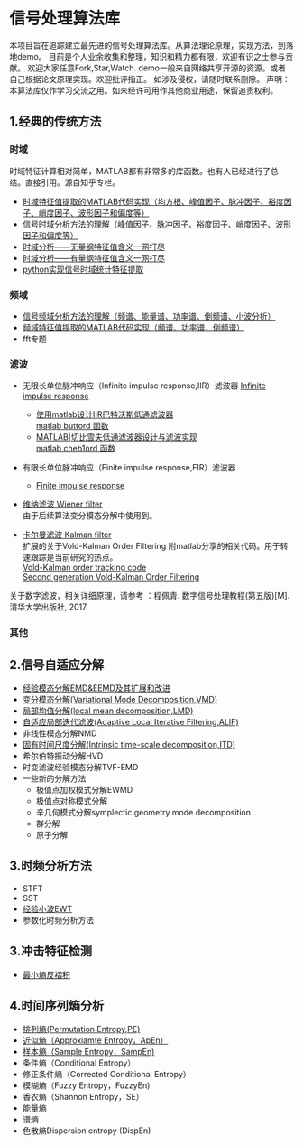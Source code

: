 # 信号处理算法库
 
 本项目旨在追踪建立最先进的信号处理算法库。从算法理论原理，实现方法，到落地demo。
 目前是个人业余收集和整理，知识和精力都有限，欢迎有识之士参与贡献。
 欢迎大家任意Fork,Star,Watch.
 demo一般来自网络共享开源的资源。或者自己根据论文原理实现。欢迎批评指正。
 如涉及侵权，请随时联系删除。
 声明：本算法库仅作学习交流之用。如未经许可用作其他商业用途，保留追责权利。

## 1.经典的传统方法
### 时域
时域特征计算相对简单，MATLAB都有非常多的库函数。也有人已经进行了总结。直接引用。源自知乎专栏。  
* [时域特征值提取的MATLAB代码实现（均方根、峰值因子、脉冲因子、裕度因子、峭度因子、波形因子和偏度等）](https://zhuanlan.zhihu.com/p/36162561)  
* [信号时域分析方法的理解（峰值因子、脉冲因子、裕度因子、峭度因子、波形因子和偏度等）](https://zhuanlan.zhihu.com/p/35362151)  
* [时域分析——无量纲特征值含义一网打尽](https://zhuanlan.zhihu.com/p/57445453)    
* [时域分析——有量纲特征值含义一网打尽](https://zhuanlan.zhihu.com/p/57153601)  
* [python实现信号时域统计特征提取](https://blog.csdn.net/qq_34705900/article/details/88389319)  

### 频域
* [信号频域分析方法的理解（频谱、能量谱、功率谱、倒频谱、小波分析）](https://zhuanlan.zhihu.com/p/34989414)
* [频域特征值提取的MATLAB代码实现（频谱、功率谱、倒频谱）](https://zhuanlan.zhihu.com/p/36163931)
* fft专题

### 滤波
* 无限长单位脉冲响应（Infinite impulse response,IIR）滤波器
  [Infinite impulse response](https://en.wikipedia.org/wiki/Infinite_impulse_response)  
  * [使用matlab设计IIR巴特沃斯低通滤波器](https://blog.csdn.net/Stynis/article/details/80531803)  
    [matlab buttord 函数](https://ww2.mathworks.cn/help/signal/ref/buttord.html?searchHighlight=buttord&s_tid=doc_srchtitle)  
  * [MATLAB|切比雪夫低通滤波器设计与滤波实现](https://www.jianshu.com/p/2a0d6d587bc3)  
    [matlab cheb1ord 函数](https://ww2.mathworks.cn/help/signal/ref/cheb1ord.html?s_tid=doc_ta) 
  
* 有限长单位脉冲响应（Finite impulse response,FIR）滤波器
  * [Finite impulse response](https://en.wikipedia.org/wiki/Finite_impulse_response)  
  
* [维纳滤波 Wiener filter](https://zh.wikipedia.org/wiki/%E7%BB%B4%E7%BA%B3%E6%BB%A4%E6%B3%A2)  
  由于后续算法变分模态分解中使用到。  
* [卡尔曼滤波 Kalman filter](https://zh.wikipedia.org/wiki/%E5%8D%A1%E5%B0%94%E6%9B%BC%E6%BB%A4%E6%B3%A2)  
 扩展的关于Vold-Kalman Order Filtering  附matlab分享的相关代码。用于转速跟踪是当前研究的热点。  
 [Vold-Kalman order tracking code](https://ww2.mathworks.cn/matlabcentral/fileexchange/32639-vold-kalman-order-tracking-code?s_tid=FX_rc1_behav)  
 [Second generation Vold-Kalman Order Filtering](https://ww2.mathworks.cn/matlabcentral/fileexchange/36277-second-generation-vold-kalman-order-filtering)  

  

关于数字滤波，相关详细原理，请参考 ：程佩青. 数字信号处理教程(第五版)[M]. 清华大学出版社, 2017.  

### 其他


## 2.信号自适应分解

* [经验模态分解EMD&EEMD及其扩展和改进](./doc/EMD.md)
* [变分模态分解(Variational Mode Decomposition,VMD)](./doc/VMD.md)
* [局部均值分解(local mean decomposition,LMD)](./doc/LMD.md)
* [自适应局部迭代滤波(Adaptive Local Iterative Filtering,ALIF)](./doc/ALIF.md)
* 非线性模态分解NMD
* [固有时间尺度分解(Intrinsic time-scale decomposition,ITD)](./doc/ITD.md)
* 希尔伯特振动分解HVD
* 时变滤波经验模态分解TVF-EMD
* 一些新的分解方法
  * 极值点加权模式分解EWMD
  * 极值点对称模式分解
  * 辛几何模式分解symplectic geometry mode decomposition
  * 群分解
  * 原子分解

## 3.时频分析方法

* STFT
* SST
* [经验小波EWT](./doc/EWT.md)
* 参数化时频分析方法


## 3.冲击特征检测

* [最小熵反褶积](./MED.md)

## 4.时间序列熵分析
* [排列熵(Permutation Entropy,PE)](./doc/PE.md)
* [近似熵（Approxiamte Entropy，ApEn）](./doc/ApEn.md)
* [样本熵（Sample Entropy，SampEn)](./doc/SamEn.md)
* 条件熵（Conditional Entropy）
* 修正条件熵（Corrected Conditional Entropy）
* 模糊熵（Fuzzy Entropy，FuzzyEn)
* 香农熵（Shannon Entropy，SE）
* 能量熵
* 谱熵
* 色散熵Dispersion entropy (DispEn)


